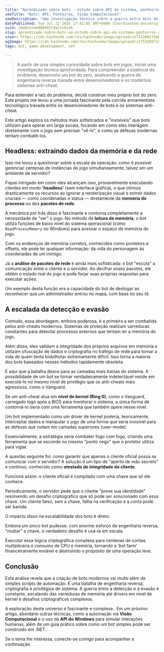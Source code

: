 ```yaml
---
title: "Aprendizado sobre bots - estudo sobre API do sistema, ponteiros de memória e visão computacional, parte 1"
seoTitle: "Bots: API, Ponteiros, Visão Computacional"
seoDescription: "Uma investigação técnica sobre a guerra entre bots de jogos e sistemas anti-cheat. Explore métodos como leitura de memória, análise de rede e em nv. kernel."
datePublished: Tue Jul 22 2025 17:42:05 GMT+0000 (Coordinated Universal Time)
cuid: cmdetnrwe000402l4al2v6zu6
slug: aprendizado-sobre-bots-um-estudo-sobre-api-do-sistema-ponteiros-de-memoria-e-visao-computacional-parte-1
cover: https://cdn.hashnode.com/res/hashnode/image/upload/v1753208275661/a5ae5de4-8a7c-413f-9703-11223fe4f013.png
ogImage: https://cdn.hashnode.com/res/hashnode/image/upload/v1753205718878/16b9427d-f8ce-42c6-9760-8be8b12ba9d3.png
tags: bot, game-development, net

---
```


> A partir de uma simples curiosidade sobre bots em jogos, iniciei uma investigação técnica aprofundada. Para compreender a essência do problema, desenvolvi um bot do zero, analisando a guerra de engenharia reversa travada entre desenvolvedores e os modernos sistemas anti-cheat.

Para entender a raiz do problema, decidi construir meu próprio bot do zero. Este projeto me levou a uma jornada fascinante pela corrida armamentista tecnológica travada entre os desenvolvedores de bots e os sistemas anti-cheat.

Este artigo explora os métodos mais sofisticados e "invisíveis" que bots utilizam para operar em larga escala, focando em como eles interagem diretamente com o jogo sem precisar "vê-lo", e como as defesas modernas tentam combatê-los.

## Headless: extraindo dados da memória e da rede

Isso me levou a questionar sobre a escala da operação: como é possível gerenciar centenas de instâncias do jogo simultaneamente, talvez em um ambiente de servidor?

Fiquei intrigado em como eles alcançam isso, provavelmente executando clientes em modo **'headless'** (sem interface gráfica), o que otimiza drasticamente os recursos ao ignorar a renderização visual e extrair dados cruciais — como coordenadas e status — diretamente da **memória do processo** ou dos **pacotes de rede**.

A mecânica por trás disso é fascinante e contorna completamente a necessidade de "ver" o jogo. No método de **leitura de memória**, o bot utiliza funções de baixo nível do sistema operacional (como `ReadProcessMemory` no Windows) para acessar o espaço de memória do jogo.

Com os endereços de memória corretos, conhecidos como ponteiros e offsets, ele pode ler qualquer informação: da vida do personagem às coordenadas de um inimigo.

Já a **análise de pacotes de rede** é ainda mais sofisticada: o bot "escuta" a comunicação entre o cliente e o servidor. Ao decifrar esses pacotes, ele obtém o estado real do jogo e pode forjar suas próprias respostas para executar ações.

Um exemplo desta função era a capacidade do bot de deslogar ao reconhecer que um administrador entrou no mapa, com base no seu Id.

## A escalada da detecção e evasão

Contudo, essa abordagem, embora poderosa, é a primeira a ser combatida pelos anti-cheats modernos. Sistemas de proteção realizam varreduras constantes para detectar processos externos que tentam ler a memória do jogo.

Além disso, eles validam a integridade dos próprios arquivos em memória e utilizam ofuscação de dados e criptografia no tráfego de rede para tornar a vida de quem tenta bisbilhotar extremamente difícil. Isso torna a maioria dos bots baseados nesses métodos rapidamente obsoleta.

É aqui que a batalha desce para as camadas mais baixas do sistema. A possibilidade de um bot se tornar verdadeiramente indetectável reside em executá-lo no mesmo nível de privilégio que os anti-cheats mais agressivos, como o Vanguard.

Se um anti-cheat atua em **nível de kernel (Ring 0)**, como o Vanguard, carregado logo após a BIOS para monitorar o sistema, a única forma de contorná-lo seria com uma ferramenta que também opere nesse nível.

Um bot implementado como um driver de kernel poderia, teoricamente, interceptar dados e manipular o jogo de uma forma que seria invisível para as defesas que rodam em camadas superiores (user-mode).

Essencialmente, a estratégia seria combater fogo com fogo, criando uma ferramenta que se esconde no mesmo "ponto cego" que o protetor utiliza para vigiar.

A questão seguinte foi: como garantir que apenas o cliente oficial possa se comunicar com o servidor? A solução é um tipo de "aperto de mão secreto" e contínuo, conhecido como **atestado de integridade do cliente**.

Funciona assim: o cliente oficial é compilado com uma chave que só ele conhece.

Periodicamente, o servidor pede que o cliente "prove sua identidade" resolvendo um desafio criptográfico que só pode ser solucionado com essa chave. Um cliente falso, sem a chave, falha na verificação e a conta pode ser banida.

O impacto disso na escalabilidade dos bots é direto.

Embora um único bot pudesse, com enorme esforço de engenharia reversa, "roubar" a chave, o verdadeiro desafio é usá-la em escala.

Executar essa lógica criptográfica complexa para centenas de contas multiplicaria o consumo de CPU e memória, tornando a 'bot farm' financeiramente inviável e destruindo o propósito de uma operação leve.

## Conclusão

Esta análise revela que a criação de bots modernos vai muito além de simples scripts de automação. É uma batalha de engenharia reversa, criptografia e privilégios de sistema. A guerra entre a detecção e a evasão é constante, escalando das varreduras de memória até drivers em nível de kernel e desafios criptográficos complexos.

A exploração deste universo é fascinante e complexa.. Em um próximo artigo, abordarei outras técnicas, como a automação via **Visão Computacional** e o uso da **API do Windows** para simular interações humanas, além de um guia prático sobre como um bot simples pode ser construído em .NET.

Se o tema lhe interessa, conecte-se comigo para acompanhar a continuação.